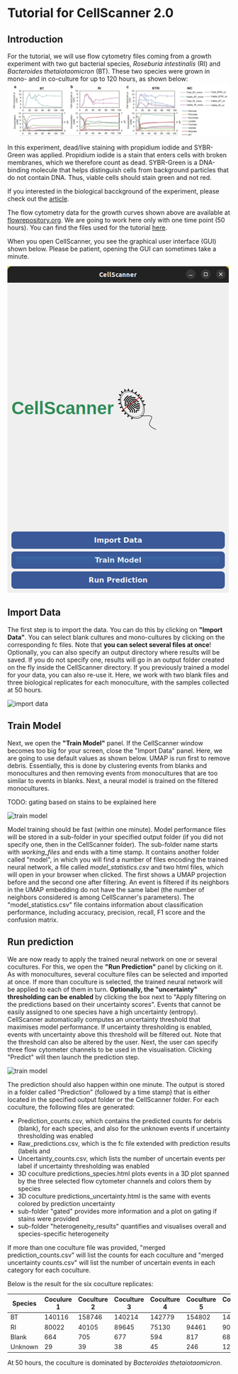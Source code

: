 # Tutorial for CellScanner 2.0

## Introduction
For the tutorial, we will use flow cytometry files coming from a growth experiment with two gut bacterial species, *Roseburia intestinalis* (RI) and *Bacteroides thetaiotaomicron* (BT). These two species were grown in mono- and in co-culture for up to 120 hours, as shown below:
![growth curves](Images/growthcurves.png) 

In this experiment, dead/live staining with propidium iodide and SYBR-Green was applied. Propidium iodide is a stain that enters cells with broken membranes, which we therefore count as dead. SYBR-Green is a DNA-binding molecule that helps distinguish cells from background particles that do not contain DNA. Thus, viable cells should stain green and not red.

If you interested in the biological bacckground of the experiment, please check out the [article](https://www.nature.com/articles/s41396-023-01501-1).

The flow cytometry data for the growth curves shown above are available at [flowrepository.org](https://flowrepository.org/id/FR-FCM-Z6YM).
We are going to work here only with one time point (50 hours). You can find the files used for the tutorial [here](http://msysbiology.com/documents/CellScanner/CS2TutorialFiles.zip). 
 
When you open CellScanner, you see the graphical user interface (GUI) shown below. Please be patient, opening the GUI can sometimes take a minute.

![GUI](Images/GUI.png)

## Import Data
The first step is to import the data. You can do this by clicking on **"Import Data"**. You can select blank cultures and mono-cultures by clicking on the corresponding fc files. Note that **you can select several files at once**! Optionally, you can also specify an output directory where results will be saved. If you do not specify one, results will go in an output folder created on the fly inside the CellScanner directory. If you previously trained a model for your data, you can also re-use it. Here, we work with two blank files and three biological replicates for each monoculture, with the samples collected at 50 hours. 

![import data](Images/Import_data_step.png) 

## Train Model
Next, we open the **"Train Model"** panel. If the CellScanner window becomes too big for your screen, close the "Import Data" panel. Here, we are going to use default values as shown below. UMAP is run first to remove debris. Essentially, this is done by clustering events from blanks and monocultures and then removing events from monocultures that are too similar to events in blanks. Next, a neural model is trained on the filtered monocultures.

TODO: gating based on stains to be explained here

![train model](Images/Train_model_step.png) 

Model training should be fast (within one minute). Model performance files will be stored in a sub-folder in your specified output folder (if you did not specify one, then in the CellScanner folder). The sub-folder name starts with *working_files* and ends with a time stamp. It contains another folder called "model", in which you will find a number of files encoding the trained neural network, a file called *model_statistics.csv* and two html files, which will open in your browser when clicked. The first shows a UMAP projection before and the second one after filtering. An event is filtered if its neighbors in the UMAP embedding do not have the same label (the number of neighbors considered is among CellScanner's parameters). The "model_statistics.csv" file contains information about classification performance, including accuracy, precision, recall, F1 score and the confusion matrix. 

## Run prediction
We are now ready to apply the trained neural network on one or several cocultures. For this, we open the **"Run Prediction"** panel by clicking on it. As with monocultures, several coculture files can be selected and imported at once. If more than coculture is selected, the trained neural network will be applied to each of them in turn. **Optionally, the "uncertainty" thresholding can be enabled** by clicking the box next to "Apply filtering on the predictions based on their uncertainty scores". Events that cannot be easily assigned to one species have a high uncertainty (entropy). CellScanner automatically computes an uncertainty threshold that maximises model performance. If uncertainty thresholding is enabled, events with uncertainty above this threshold will be filtered out. Note that the threshold can also be altered by the user. Next, the user can specify three flow cytometer channels to be used in the visualisation. Clicking "Predict" will then launch the prediction step. 

![train model](Images/Run_prediction_step.png) 

The prediction should also happen within one minute. The output is stored in a folder called "Prediction" (followed by a time stamp) that is either located in the specified output folder or the CellScanner folder.
For each coculture, the following files are generated: 

- Prediction_counts.csv, which contains the predicted counts for debris (blank), for each species, and also for the unknown events if uncertainty thresholding was enabled
- Raw_predictions.csv, which is the fc file extended with prediction results (labels and 
- Uncertainty_counts.csv, which lists the number of uncertain events per label if uncertainty thresholding was enabled
- 3D coculture predictions_species.html plots events in a 3D plot spanned by the three selected flow cytometer channels and colors them by species
- 3D coculture predictions_uncertainty.html is the same with events colored by prediction uncertainty
- sub-folder "gated" provides more information and a plot on gating if stains were provided
- sub-folder "heterogeneity_results" quantifies and visualises overall and species-specific heterogeneity 


If more than one coculture file was provided, "merged prediction_counts.csv" will list the counts for each coculture and "merged uncertainty counts.csv" will list the number of uncertain events in each category for each coculture.

Below is the result for the six coculture replicates:

| Species | Coculure 1 | Coculture 2 | Coculture 3 | Coculture 4 | Coculture 5 | Coculture 6 |
| ----------- | ----------- | ------- | ----| -----| ---- | ------ | 
| BT | 140116 | 158746 | 140214 | 142779 | 154802 | 144496
| RI | 80022 | 40105 | 89645 | 75130 | 94461 | 90365 |
| Blank | 664 | 705 | 677 | 594| 817 | 687 |
| Unknown | 29 | 39 | 38 | 45 | 246 | 127 |


At 50 hours, the coculture is dominated by *Bacteroides thetaiotaomicron*.





